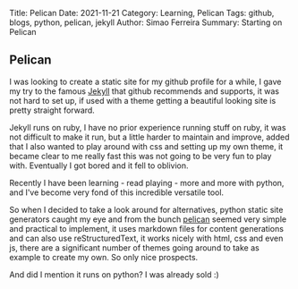 Title: Pelican
Date: 2021-11-21
Category: Learning, Pelican
Tags: github, blogs, python, pelican, jekyll
Author: Simao Ferreira
Summary: Starting on Pelican

## Pelican

I was looking to create a static site for my github profile for a while, I gave my try to the
famous [Jekyll](https://jekyllrb.com/) that github recommends and supports, it was not hard to set up, if used with a
theme getting a beautiful looking site is pretty straight forward.

Jekyll runs on ruby, I have no prior experience running stuff on ruby, it was not difficult to make it run, but a little
harder to maintain and improve, added that I also wanted to play around with css and setting up my own theme, it became
clear to me really fast this was not going to be very fun to play with. Eventually I got bored and it fell to oblivion.

Recently I have been learning - read playing - more and more with python, and I've become very fond of this incredible
versatile tool.

So when I decided to take a look around for alternatives, python static site generators caught my eye and from the bunch
[pelican](https://blog.getpelican.com/) seemed very simple and practical to implement, it uses markdown files for content generations and can also use
reStructuredText, it works nicely with html, css and even js, there are a significant number of themes going around to
take as example to create my own. So only nice prospects.

And did I mention it runs on python? I was already sold :)
